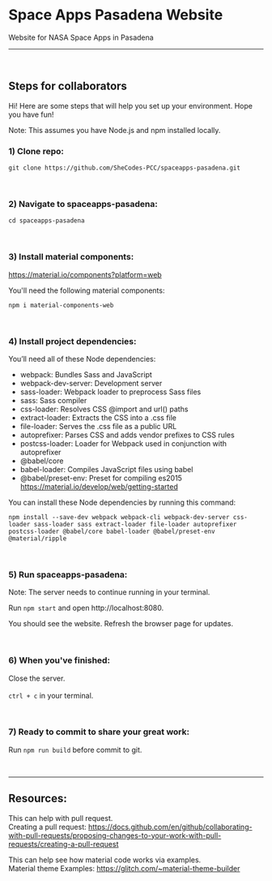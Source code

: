 # Space Apps Pasadena Website

Website for NASA Space Apps in Pasadena

---
<br>

## Steps for collaborators
Hi! Here are some steps that will help you set up your environment.
Hope you have fun!

Note: This assumes you have Node.js and npm installed locally.

### 1) Clone repo:

```
git clone https://github.com/SheCodes-PCC/spaceapps-pasadena.git
```
<br>

### 2) Navigate to spaceapps-pasadena:

```
cd spaceapps-pasadena
```
<br>

### 3) Install material components:
https://material.io/components?platform=web

You'll need the following material components:
```
npm i material-components-web
```
<br>

### 4) Install project dependencies:

You’ll need all of these Node dependencies:
- webpack: Bundles Sass and JavaScript
- webpack-dev-server: Development server
- sass-loader: Webpack loader to preprocess Sass files
- sass: Sass compiler
- css-loader: Resolves CSS @import and url() paths
- extract-loader: Extracts the CSS into a .css file
- file-loader: Serves the .css file as a public URL
- autoprefixer: Parses CSS and adds vendor prefixes to CSS rules
- postcss-loader: Loader for Webpack used in conjunction with autoprefixer
- @babel/core
- babel-loader: Compiles JavaScript files using babel
- @babel/preset-env: Preset for compiling es2015
  <br>
  https://material.io/develop/web/getting-started

You can install these Node dependencies by running this command:

```
npm install --save-dev webpack webpack-cli webpack-dev-server css-loader sass-loader sass extract-loader file-loader autoprefixer postcss-loader @babel/core babel-loader @babel/preset-env @material/ripple
```
<br>

### 5) Run spaceapps-pasadena:

Note: The server needs to continue running in your terminal.
<br>

Run `npm start` and open http://localhost:8080.
<br>

You should see the website. Refresh the browser page for updates.

<br>

### 6) When you've finished:

Close the server. <br><br>
`ctrl + c` in your terminal.

<br>

### 7) Ready to commit to share your great work:

Run `npm run build` before commit to git.

<br>

---

## Resources:
This can help with pull request.
<br>
Creating a pull request: https://docs.github.com/en/github/collaborating-with-pull-requests/proposing-changes-to-your-work-with-pull-requests/creating-a-pull-request

This can help see how material code works via examples.
<br>
Material theme Examples: https://glitch.com/~material-theme-builder

